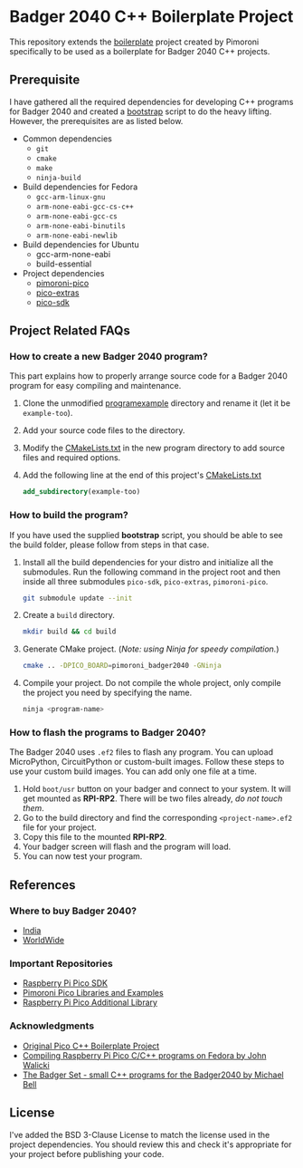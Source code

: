 # Badger 2040 C++ Boilerplate Project

This repository extends the [boilerplate](https://github.com/pimoroni/pico-boilerplate) project created by Pimoroni specifically to be used as a boilerplate for Badger 2040 C++ projects.

## Prerequisite

I have gathered all the required dependencies for developing C++ programs for Badger 2040 and created a [bootstrap](./bootstrap) script to do the heavy lifting. However, the prerequisites are as listed below.

- Common dependencies
  - `git`
  - `cmake`
  - `make`
  - `ninja-build`
- Build dependencies for Fedora
  - `gcc-arm-linux-gnu`
  - `arm-none-eabi-gcc-cs-c++`
  - `arm-none-eabi-gcc-cs`
  - `arm-none-eabi-binutils`
  - `arm-none-eabi-newlib`
- Build dependencies for Ubuntu
  - gcc-arm-none-eabi
  - build-essential
- Project dependencies
  - [pimoroni-pico](https://github.com/pimoroni/pimoroni-pico)
  - [pico-extras](https://github.com/raspberrypi/pico-extras)
  - [pico-sdk](https://github.com/raspberrypi/pico-sdk)

## Project Related FAQs

### How to create a new Badger 2040 program?

This part explains how to properly arrange source code for a Badger 2040 program for easy compiling and maintenance.

1. Clone the unmodified [programexample](./programexample/) directory and rename it (let it be `example-too`).
2. Add your source code files to the directory.
3. Modify the [CMakeLists.txt](./programexample/CMakeLists.txt) in the new program directory to add source files and required options.
4. Add the following line at the end of this project's [CMakeLists.txt](./CMakeLists.txt)

   ```cmake
   add_subdirectory(example-too)
   ```

### How to build the program?

If you have used the supplied **bootstrap** script, you should be able to see the build folder, please follow from steps in that case.

1. Install all the build dependencies for your distro and initialize all the submodules. Run the following command in the project root and then inside all three submodules `pico-sdk`, `pico-extras`, `pimoroni-pico`.

    ```bash
    git submodule update --init
    ```

2. Create a `build` directory.

   ```bash
   mkdir build && cd build
   ```

3. Generate CMake project. (_Note: using Ninja for speedy compilation._)

   ```bash
   cmake .. -DPICO_BOARD=pimoroni_badger2040 -GNinja
   ```

4. Compile your project. Do not compile the whole project, only compile the project you need by specifying the name.

   ```bash
   ninja <program-name>
   ```

### How to flash the programs to Badger 2040?

The Badger 2040 uses `.ef2` files to flash any program. You can upload MicroPython, CircuitPython or custom-built images. Follow these steps to use your custom build images. You can add only one file at a time.

1. Hold `boot/usr` button on your badger and connect to your system. It will get mounted as **RPI-RP2**. There will be two files already, _do not touch them_.
2. Go to the build directory and find the corresponding `<project-name>.ef2` file for your project.
3. Copy this file to the mounted **RPI-RP2**.
4. Your badger screen will flash and the program will load.
5. You can now test your program.

## References

### Where to buy Badger 2040?

- [India](https://theelectronics.shop/product/badger-2040-badger-only/)
- [WorldWide](https://shop.pimoroni.com/products/badger-2040)

### Important Repositories

- [Raspberry Pi Pico SDK](https://github.com/raspberrypi/pico-sdk)
- [Pimoroni Pico Libraries and Examples](https://github.com/pimoroni/pimoroni-pico)
- [Raspberry Pi Pico Additional Library](https://github.com/raspberrypi/pico-extras)

### Acknowledgments

- [Original Pico C++ Boilerplate Project](https://github.com/pimoroni/pico-boilerplate)
- [Compiling Raspberry Pi Pico C/C++ programs on Fedora by John Walicki](https://github.com/johnwalicki/RaspPi-Pico-Examples-Fedora)
- [The Badger Set - small C++ programs for the Badger2040 by Michael Bell](https://github.com/MichaelBell/badger-set)

## License

I've added the BSD 3-Clause License to match the license used in the project dependencies. You should review this and check it's appropriate for your project before publishing your code.
